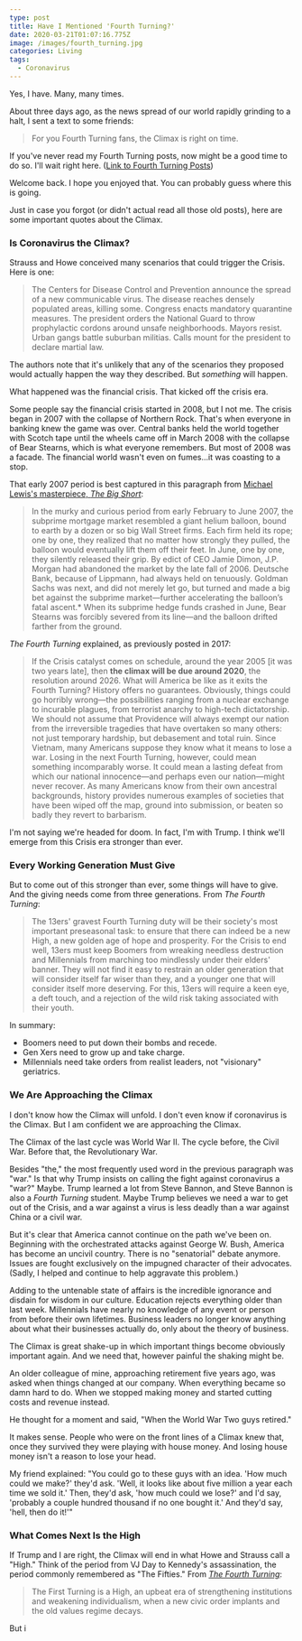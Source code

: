 ```yaml
---
type: post
title: Have I Mentioned 'Fourth Turning?'
date: 2020-03-21T01:07:16.775Z
image: /images/fourth_turning.jpg
categories: Living
tags:
  - Coronavirus
---
```

Yes, I have. Many, many times. 

About three days ago, as the news spread of our world rapidly grinding to a halt, I sent a text to some friends:

> For you Fourth Turning fans, the Climax is right on time.

If you've never read my Fourth Turning posts, now might be a good time to do so. I'll wait right here. ([Link to Fourth Turning Posts](https://www.hennessysview.com/tags/the-fourth-turning/))

Welcome back. I hope you enjoyed that. You can probably guess where this is going. 

Just in case you forgot (or didn't actual read all those old posts), here are some important quotes about the Climax.

### Is Coronavirus the Climax?

Strauss and Howe conceived many scenarios that could trigger the Crisis. Here is one:

> The Centers for Disease Control and Prevention announce the spread of a new communicable virus. The disease reaches densely populated areas, killing some. Congress enacts mandatory quarantine measures. The president orders the National Guard to throw prophylactic cordons around unsafe neighborhoods. Mayors resist. Urban gangs battle suburban militias. Calls mount for the president to declare martial law.

The authors note that it's unlikely that any of the scenarios they proposed would actually happen the way they described. But *something* will happen. 

What happened was the financial crisis. That kicked off the crisis era. 

Some people say the financial crisis started in 2008, but I not me. The crisis began in 2007 with the collapse of Northern Rock. That's when everyone in banking knew the game was over.  Central banks held the world together with Scotch tape until the wheels came off in March 2008 with the collapse of Bear Stearns, which is what everyone remembers. But most of 2008 was a facade. The financial world wasn't even on fumes...it was coasting to a stop. 

That early 2007 period is best captured in this paragraph from [Michael Lewis's masterpiece, *The Big Short*](https://read.amazon.com/kp/embed?asin=B003LSTK8G&preview=newtab&linkCode=kpe&ref_=cm_sw_r_kb_dp_9eDFEbXFDVM4X):

> In the murky and curious period from early February to June 2007, the subprime mortgage market resembled a giant helium balloon, bound to earth by a dozen or so big Wall Street firms. Each firm held its rope; one by one, they realized that no matter how strongly they pulled, the balloon would eventually lift them off their feet. In June, one by one, they silently released their grip. By edict of CEO Jamie Dimon, J.P. Morgan had abandoned the market by the late fall of 2006. Deutsche Bank, because of Lippmann, had always held on tenuously. Goldman Sachs was next, and did not merely let go, but turned and made a big bet against the subprime market—further accelerating the balloon’s fatal ascent.* When its subprime hedge funds crashed in June, Bear Stearns was forcibly severed from its line—and the balloon drifted farther from the ground.


*The Fourth Turning* explained, as previously posted in 2017:

> If the Crisis catalyst comes on schedule, around the year 2005 [it was two years late], then **the climax will be due around 2020**, the resolution around 2026. What will America be like as it exits the Fourth Turning? History offers no guarantees. Obviously, things could go horribly wrong—the possibilities ranging from a nuclear exchange to incurable plagues, from terrorist anarchy to high-tech dictatorship. We should not assume that Providence will always exempt our nation from the irreversible tragedies that have overtaken so many others: not just temporary hardship, but debasement and total ruin. Since Vietnam, many Americans suppose they know what it means to lose a war. Losing in the next Fourth Turning, however, could mean something incomparably worse. It could mean a lasting defeat from which our national innocence—and perhaps even our nation—might never recover. As many Americans know from their own ancestral backgrounds, history provides numerous examples of societies that have been wiped off the map, ground into submission, or beaten so badly they revert to barbarism.

I'm not saying we're headed for doom. In fact, I'm with Trump. I think we'll emerge from this Crisis era stronger than ever. 

### Every Working Generation Must Give

But to come out of this stronger than ever, some things will have to give. And the giving needs come from three generations. From *The Fourth Turning*: 

> The 13ers' gravest Fourth Turning duty will be their society's most important preseasonal task: to ensure that there can indeed be a new High, a new golden age of hope and prosperity. For the Crisis to end well, 13ers must keep Boomers from wreaking needless destruction and Millennials from marching too mindlessly under their elders' banner. They will not find it easy to restrain an older generation that will consider itself far wiser than they, and a younger one that will consider itself more deserving. For this, 13ers will require a keen eye, a deft touch, and a rejection of the wild risk taking associated with their youth.

In summary:

* Boomers need to put down their bombs and recede.
* Gen Xers need to grow up and take charge.
* Millennials need take orders from realist leaders, not "visionary" geriatrics. 

### We Are Approaching the Climax

I don't know how the Climax will unfold. I don't even know if coronavirus is the Climax. But I am confident we are approaching the Climax. 

The Climax of the last cycle was World War II. The cycle before, the Civil War. Before that, the Revolutionary War.

Besides "the," the most frequently used word in the previous paragraph was "war." Is that why Trump insists on calling the fight against coronavirus a "war?" Maybe. Trump learned a lot from Steve Bannon, and Steve Bannon is also a *Fourth Turning* student. Maybe Trump believes we need a war to get out of the Crisis, and a war against a virus is less deadly than a war against China or a civil war. 

But it's clear that America cannot continue on the path we've been on. Beginning with the orchestrated attacks against George W. Bush, America has become an uncivil country. There is no "senatorial" debate anymore. Issues are fought exclusively on the impugned character of their advocates. (Sadly, I helped and continue to help aggravate this problem.) 

Adding to the untenable state of affairs is the incredible ignorance and disdain for wisdom in our culture. Education rejects everything older than last week. Millennials have nearly no knowledge of any event or person from before their own lifetimes. Business leaders no longer know anything about what their businesses actually do, only about the theory of business. 

The Climax is great shake-up in which important things become obviously important again. And we need that, however painful the shaking might be. 

An older colleague of mine, approaching retirement five years ago, was asked when things changed at our company. When everything became so damn hard to do. When we stopped making money and started cutting costs and revenue instead.

He thought for a moment and said, "When the World War Two guys retired."

It makes sense. People who were on the front lines of a Climax knew that, once they survived they were playing with house money. And losing house money isn't a reason to lose your head. 

My friend explained: "You could go to these guys with an idea. 'How much could we make?' they'd ask. 'Well, it looks like about five million a year each time we sold it.' Then, they'd ask, 'how much could we lose?' and I'd say, 'probably a couple hundred thousand if no one bought it.' And they'd say, 'hell, then do it!'"

### What Comes Next Is the High

If Trump and I are right, the Climax will end in what Howe and Strauss call a "High." Think of the period from VJ Day to Kennedy's assassination, the period commonly remembered as "The Fifties." From [*The Fourth Turning*]():

> The First Turning is a High, an upbeat era of strengthening institutions and weakening individualism, when a new civic order implants and the old values regime decays.

But i